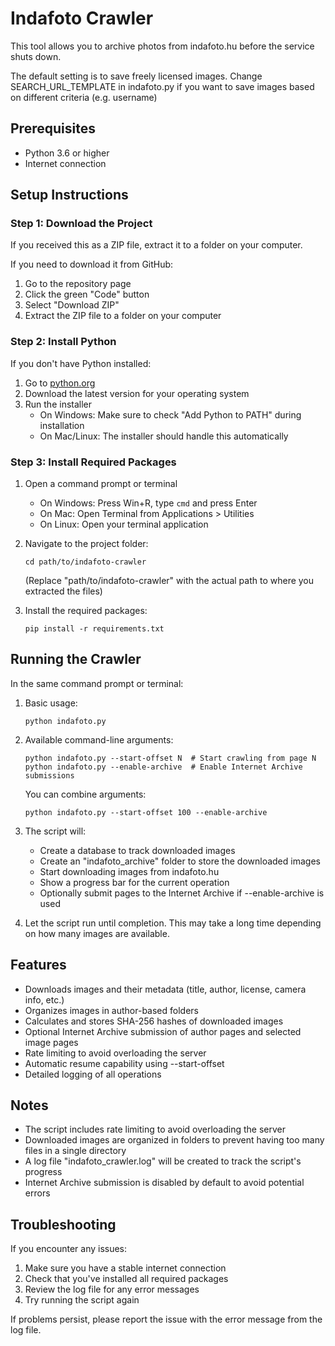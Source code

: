 # Indafoto Crawler

This tool allows you to archive photos from indafoto.hu before the service shuts down.

The default setting is to save freely licensed images. Change SEARCH_URL_TEMPLATE in indafoto.py if you want to save images based on different criteria (e.g. username)

## Prerequisites

- Python 3.6 or higher
- Internet connection

## Setup Instructions

### Step 1: Download the Project

If you received this as a ZIP file, extract it to a folder on your computer.

If you need to download it from GitHub:
1. Go to the repository page
2. Click the green "Code" button
3. Select "Download ZIP"
4. Extract the ZIP file to a folder on your computer

### Step 2: Install Python

If you don't have Python installed:

1. Go to [python.org](https://www.python.org/downloads/)
2. Download the latest version for your operating system
3. Run the installer
   - On Windows: Make sure to check "Add Python to PATH" during installation
   - On Mac/Linux: The installer should handle this automatically

### Step 3: Install Required Packages

1. Open a command prompt or terminal
   - On Windows: Press Win+R, type `cmd` and press Enter
   - On Mac: Open Terminal from Applications > Utilities
   - On Linux: Open your terminal application

2. Navigate to the project folder:
   ```
   cd path/to/indafoto-crawler
   ```
   (Replace "path/to/indafoto-crawler" with the actual path to where you extracted the files)

3. Install the required packages:
   ```
   pip install -r requirements.txt
   ```

## Running the Crawler

In the same command prompt or terminal:

1. Basic usage:
   ```
   python indafoto.py
   ```

2. Available command-line arguments:
   ```
   python indafoto.py --start-offset N  # Start crawling from page N
   python indafoto.py --enable-archive  # Enable Internet Archive submissions
   ```

   You can combine arguments:
   ```
   python indafoto.py --start-offset 100 --enable-archive
   ```

3. The script will:
   - Create a database to track downloaded images
   - Create an "indafoto_archive" folder to store the downloaded images
   - Start downloading images from indafoto.hu
   - Show a progress bar for the current operation
   - Optionally submit pages to the Internet Archive if --enable-archive is used

4. Let the script run until completion. This may take a long time depending on how many images are available.

## Features

- Downloads images and their metadata (title, author, license, camera info, etc.)
- Organizes images in author-based folders
- Calculates and stores SHA-256 hashes of downloaded images
- Optional Internet Archive submission of author pages and selected image pages
- Rate limiting to avoid overloading the server
- Automatic resume capability using --start-offset
- Detailed logging of all operations

## Notes

- The script includes rate limiting to avoid overloading the server
- Downloaded images are organized in folders to prevent having too many files in a single directory
- A log file "indafoto_crawler.log" will be created to track the script's progress
- Internet Archive submission is disabled by default to avoid potential errors

## Troubleshooting

If you encounter any issues:

1. Make sure you have a stable internet connection
2. Check that you've installed all required packages
3. Review the log file for any error messages
4. Try running the script again

If problems persist, please report the issue with the error message from the log file.
